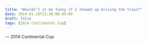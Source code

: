 ```yaml
---
title: "Wouldn’t it be funny if I showed up driving the train?"
date: 2014-01-18T22:36:00-05:00
draft: false
tags: [2014 Continental Cup]
---
```

— 2014 Continental Cup
<!--more--> 

